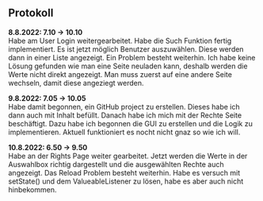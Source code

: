 ## Protokoll

**8.8.2022: 7.10 -> 10.10** <br>
Habe am User Login weitergearbeitet. Habe die Such Funktion fertig implementiert. Es ist jetzt möglich Benutzer auszuwählen. Diese werden dann in einer Liste angezeigt. Ein Problem besteht weiterhin. Ich habe keine Lösung gefunden wie man eine Seite neuladen kann, deshalb werden die Werte nicht direkt angezeigt. Man muss zuerst auf eine andere Seite wechseln, damit diese angeziegt werden.

**9.8.2022: 7.05 -> 10.05** <br>
Habe damit begonnen, ein GitHub project zu erstellen. Dieses habe ich dann auch mit Inhalt befüllt. Danach habe ich mich mit der Rechte Seite beschäftigt. Dazu habe ich begonnen die GUI zu erstellen und die Logik zu implementieren. Aktuell funktioniert es nocht nicht gnaz so wie ich will.


**10.8.2022: 6.50 -> 9.50** <br>
Habe an der Rights Page weiter gearbeitet. Jetzt werden die Werte in der Auswahlbox richtig dargestellt und die ausgewählten Rechte auch angezeigt. Das Reload Problem besteht weiterhin. Habe es versuch mit setState() und dem ValueableListener zu lösen, habe es aber auch nicht hinbekommen.
